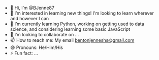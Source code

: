 - 👋 Hi, I’m @BJenne87
- 👀 I’m interested in learning new things! I'm looking to learn wherever and however I can
- 🌱 I’m currently learning Python, working on getting used to data science, and considering learning some basic JavaScript
- 💞️ I’m looking to collaborate on ...
- 📫 How to reach me: My email bentonjenneshs@gmail.com
- 😄 Pronouns: He/Him/His
- ⚡ Fun fact: ...

<!---
BJenne87/BJenne87 is a ✨ special ✨ repository because its `README.md` (this file) appears on your GitHub profile.
You can click the Preview link to take a look at your changes.
--->
